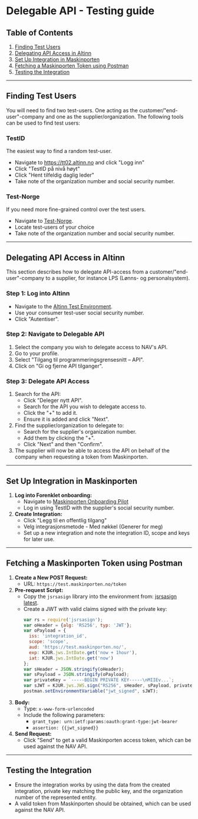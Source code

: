 # Delegable API - Testing guide

## Table of Contents
1. [Finding Test Users](#finding-test-users)
2. [Delegating API Access in Altinn](#delegating-api-access-in-altinn)
3. [Set Up Integration in Maskinporten](#set-up-integration-in-maskinporten)
3. [Fetching a Maskinporten Token using Postman](#fetching-a-maskinporten-token-using-postman)
4. [Testing the Integration](#testing-the-integration)

---

## Finding Test Users
You will need to find two test-users. One acting as the customer/"end-user"-company and one as the supplier/organization. The following tools can be used to find test users:

### TestID
The easiest way to find a random test-user.
- Navigate to https://tt02.altinn.no and click "Logg inn"
- Click "TestID på nivå høyt"
- Click "Hent tilfeldig daglig leder"
- Take note of the organization number and social security number.

### Test-Norge
If you need more fine-grained control over the test users.
- Navigate to [Test-Norge](https://testdata.skatteetaten.no/web/testnorge/soek/freg).
- Locate test-users of your choice
- Take note of the organization number and social security number.

---

## Delegating API Access in Altinn
This section describes how to delegate API-access from a customer/"end-user"-company to a supplier, for instance LPS (Lønns- og personalsystem).

### Step 1: Log into Altinn
- Navigate to the [Altinn Test Environment](https://tt02.altinn.no).
- Use your consumer test-user social security number.
- Click "Autentiser".

### Step 2: Navigate to Delegable API
1. Select the company you wish to delegate access to NAV's API.
2. Go to your profile.
3. Select "Tilgang til programmeringsgrensesnitt – API".
4. Click on "Gi og fjerne API tilganger".

### Step 3: Delegate API Access
1. Search for the API:
    - Click "Deleger nytt API".
    - Search for the API you wish to delegate access to.
    - Click the "+" to add it.
    - Ensure it is added and click "Next".
2. Find the supplier/organization to delegate to:
    - Search for the supplier's organization number.
    - Add them by clicking the "+".
    - Click "Next" and then "Confirm".
3. The supplier will now be able to access the API on behalf of the company when requesting a token from Maskinporten.

---

## Set Up Integration in Maskinporten
1. **Log into Forenklet onboarding:**
    - Navigate to [Maskinporten Onboarding Pilot](https://onboarding.test.maskinporten.no/)
    - Log in using TestID with the supplier's social security number.
2. **Create Integration:**
    - Click "Legg til en offentlig tilgang"
    - Velg integrasjonsmetode - Med nøkkel (Generer for meg)
    - Set up a new integration and note the integration ID, scope and keys for later use.

---

## Fetching a Maskinporten Token using Postman
1. **Create a New POST Request:**
    - URL: `https://test.maskinporten.no/token`
2. **Pre-request Script:**
    - Copy the `jsrsasign` library into the environment from: [jsrsasign latest](http://kjur.github.io/jsrsasign/jsrsasign-latest-all-min.js).
    - Create a JWT with valid claims signed with the private key:
      ```javascript
      var rs = require('jsrsasign');
      var oHeader = {alg: 'RS256', typ: 'JWT'};
      var oPayload = {
        iss: 'integration_id',
        scope: 'scope',
        aud: 'https://test.maskinporten.no/',
        exp: KJUR.jws.IntDate.get('now + 1hour'),
        iat: KJUR.jws.IntDate.get('now')
      };
      var sHeader = JSON.stringify(oHeader);
      var sPayload = JSON.stringify(oPayload);
      var privateKey = `-----BEGIN PRIVATE KEY-----\nMIIEv...`;
      var sJWT = KJUR.jws.JWS.sign("RS256", sHeader, sPayload, privateKey);
      postman.setEnvironmentVariable("jwt_signed", sJWT);
      ```
3. **Body:**
    - Type: `x-www-form-urlencoded`
    - Include the following parameters:
        - `grant_type: urn:ietf:params:oauth:grant-type:jwt-bearer`
        - `assertion: {{jwt_signed}}`
4. **Send Request:**
    - Click "Send" to get a valid Maskinporten access token, which can be used against the NAV API.

---

## Testing the Integration

- Ensure the integration works by using the data from the created integration, private key matching the public key, and the organization number of the represented entity.
- A valid token from Maskinporten should be obtained, which can be used against the NAV API.
